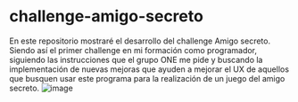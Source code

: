 # challenge-amigo-secreto
En este repositorio mostraré el desarrollo del challenge Amigo secreto. Siendo así el primer challenge en mi formación como programador, siguiendo las instrucciones que el grupo ONE me pide y buscando la implementación de nuevas mejoras que ayuden a mejorar el UX de aquellos que busquen usar este programa para la realización de un juego del amigo secreto.
![image](https://github.com/user-attachments/assets/37f5423a-0d75-43b8-bbe0-062067fb2710)

